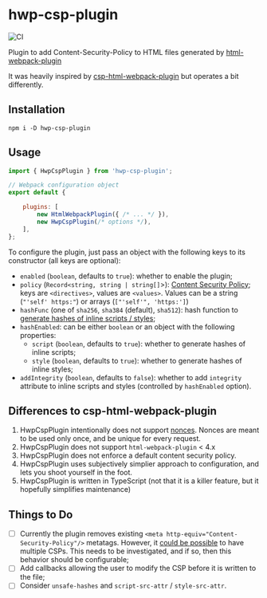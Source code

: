 # hwp-csp-plugin

![CI](https://github.com/sjinks/hwp-csp-plugin/workflows/CI/badge.svg)

Plugin to add Content-Security-Policy to HTML files generated by [html-webpack-plugin](https://www.npmjs.com/package/html-webpack-plugin)

It was heavily inspired by [csp-html-webpack-plugin](https://github.com/slackhq/csp-html-webpack-plugin/) but operates a bit differently.

## Installation

```shell
npm i -D hwp-csp-plugin
```

## Usage

```js
import { HwpCspPlugin } from 'hwp-csp-plugin';

// Webpack configuration object
export default {

    plugins: [
        new HtmlWebpackPlugin({ /* ... */ }),
        new HwpCspPlugin(/* options */),
    ],
};
```

To configure the plugin, just pass an object with the following keys to its constructor (all keys are optional):
  * `enabled` (`boolean`, defaults to `true`): whether to enable the plugin;
  * `policy` (`Record<string, string | string[]`>): [Content Security Policy](https://developer.mozilla.org/en-US/docs/Web/HTTP/Headers/Content-Security-Policy); keys are `<directives>`, values are `<values>`. Values can be a string (`"'self' https:"`) or arrays (`["'self'", 'https:']`)
  * `hashFunc` (one of `sha256`, `sha384` (default), `sha512`): hash function to [generate hashes of inline scripts / styles](https://content-security-policy.com/hash/);
  * `hashEnabled`: can be either `boolean` or an object with the following properties:
    * `script` (`boolean`, defaults to `true`): whether to generate hashes of inline scripts;
    * `style` (`boolean`, defaults to `true`): whether to generate hashes of inline styles;
  * `addIntegrity` (`boolean`, defaults to `false`): whether to add `integrity` attribute to inline scripts and styles (controlled by `hashEnabled` option).

## Differences to csp-html-webpack-plugin

1. HwpCspPlugin intentionally does not support [nonces](https://content-security-policy.com/nonce/). Nonces are meant to be used only once, and be unique for every request.
2. HwpCspPlugin does not support `html-webpack-plugin` < 4.x
3. HwpCspPlugin does not enforce a default content security policy.
4. HwpCspPlugin uses subjectively simplier approach to configuration, and lets you shoot yourself in the foot.
5. HwpCspPlugin is written in TypeScript (not that it is a killer feature, but it hopefully simplifies maintenance)

## Things to Do

  - [ ] Currently the plugin removes existing `<meta http-equiv="Content-Security-Policy"/>` metatags. However, it [could be possible](https://developer.mozilla.org/en-US/docs/Web/HTTP/Headers/Content-Security-Policy#Multiple_content_security_policies) to have multiple CSPs. This needs to be investigated, and if so, then this behavior should be configurable;
  - [ ] Add callbacks allowing the user to modify the CSP before it is written to the file;
  - [ ] Consider `unsafe-hashes` and `script-src-attr` / `style-src-attr`.
